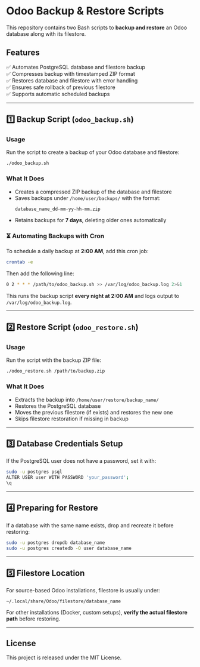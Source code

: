 # Odoo Backup & Restore Scripts

This repository contains two Bash scripts to **backup and restore** an Odoo database along with its filestore.

## Features
✅ Automates PostgreSQL database and filestore backup  
✅ Compresses backup with timestamped ZIP format  
✅ Restores database and filestore with error handling  
✅ Ensures safe rollback of previous filestore  
✅ Supports automatic scheduled backups  

---

## 1️⃣ Backup Script (`odoo_backup.sh`)

### **Usage**
Run the script to create a backup of your Odoo database and filestore:
```bash
./odoo_backup.sh
```
### **What It Does**
- Creates a compressed ZIP backup of the database and filestore  
- Saves backups under `/home/user/backups/` with the format:  
  ```
  database_name_dd-mm-yy-hh-mm.zip
  ```
- Retains backups for **7 days**, deleting older ones automatically  

### **⏳ Automating Backups with Cron**  
To schedule a daily backup at **2:00 AM**, add this cron job:  
```bash
crontab -e
```
Then add the following line:  
```bash
0 2 * * * /path/to/odoo_backup.sh >> /var/log/odoo_backup.log 2>&1
```
This runs the backup script **every night at 2:00 AM** and logs output to `/var/log/odoo_backup.log`.

---

## 2️⃣ Restore Script (`odoo_restore.sh`)

### **Usage**
Run the script with the backup ZIP file:
```bash
./odoo_restore.sh /path/to/backup.zip
```

### **What It Does**
- Extracts the backup into `/home/user/restore/backup_name/`  
- Restores the PostgreSQL database  
- Moves the previous filestore (if exists) and restores the new one  
- Skips filestore restoration if missing in backup  

---

## 3️⃣ Database Credentials Setup  

If the PostgreSQL user does not have a password, set it with:
```bash
sudo -u postgres psql
ALTER USER user WITH PASSWORD 'your_password';
\q
```

---

## 4️⃣ Preparing for Restore  

If a database with the same name exists, drop and recreate it before restoring:
```bash
sudo -u postgres dropdb database_name
sudo -u postgres createdb -O user database_name
```

---

## 5️⃣ Filestore Location  

For source-based Odoo installations, filestore is usually under:
```
~/.local/share/Odoo/filestore/database_name
```
For other installations (Docker, custom setups), **verify the actual filestore path** before restoring.

---

## License  
This project is released under the MIT License.

